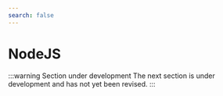 ```yaml
---
search: false
---
```


# NodeJS

:::warning Section under development The next section is under development and has not yet been revised. :::